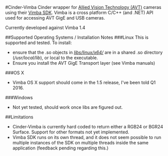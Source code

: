 #Cinder-Vimba
Cinder wrapper for [Allied Vision Technology (AVT)](https://www.alliedvision.com/en/digital-industrial-camera-solutions.html) cameras using their [Vimba SDK](https://www.alliedvision.com/en/products/software.html).  Vimba is a cross platform C/C++ (and .NET) API used for accessing AVT GigE and USB cameras.

Currently developed against Vimba 1.4

##Supported Operating Systems / Installation Notes
###Linux
This is supported and tested.  To install:
* ensure that the .so objects in [_libs/linux/x64/_](https://github.com/lucasvickers/Cinder-Vimba/tree/master/libs/linux/x64) are in a shared .so directory (_/usr/local/lib_), or local to the executable.
* Ensure you install the AVT GigE Transport layer (see Vimba manuals)

###OS X
* Vimba OS X support should come in the 1.5 release, I've been told Q1 2016.

###Windows
* Not yet tested, should work once libs are figured out.

##Limitations
* Cinder-Vimba is currently hard coded to return either a RGB24 or BGR24 Surface.  Support for other formats not yet implemented.
* Vimba SDK runs on its own thread, and it does not seem possible to run multiple instances of the SDK on multiple threads inside the same application (feedback pending regarding this.)

